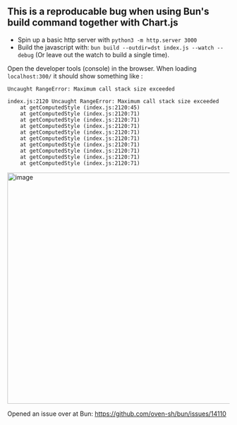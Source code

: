 ## This is a reproducable bug when using Bun's build command together with Chart.js
  
- Spin up a basic http server with `python3 -m http.server 3000`
- Build the javascript with: `bun build --outdir=dst index.js --watch --debug` (Or leave out the watch to build a single time).

Open the developer tools (console) in the browser. When loading `localhost:300/` it should show something like :

`Uncaught RangeError: Maximum call stack size exceeded`

``` shell
index.js:2120 Uncaught RangeError: Maximum call stack size exceeded
    at getComputedStyle (index.js:2120:45)
    at getComputedStyle (index.js:2120:71)
    at getComputedStyle (index.js:2120:71)
    at getComputedStyle (index.js:2120:71)
    at getComputedStyle (index.js:2120:71)
    at getComputedStyle (index.js:2120:71)
    at getComputedStyle (index.js:2120:71)
    at getComputedStyle (index.js:2120:71)
    at getComputedStyle (index.js:2120:71)
    at getComputedStyle (index.js:2120:71)
```

<img width="523" alt="image" src="https://github.com/user-attachments/assets/5140b985-e987-4c5d-860a-e59867881cb0">



Opened an issue over at Bun: https://github.com/oven-sh/bun/issues/14110
